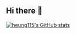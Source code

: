 ## Hi there 👋
[![heung115's GitHub stats](https://github-readme-stats.vercel.app/api?username=heung115)](https://github.com/anuraghazra/github-readme-stats)
<!--
**heung115/heung115** is a ✨ _special_ ✨ repository because its `README.md` (this file) appears on your GitHub profile.

Here are some ideas to get you started:

- 🔭 I’m currently working on ...
- 🌱 I’m currently learning ...
- 👯 I’m looking to collaborate on ...
- 🤔 I’m looking for help with ...
- 💬 Ask me about ...
- 📫 How to reach me: ...
- 😄 Pronouns: ...
- ⚡ Fun fact: ...
-->
